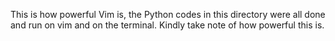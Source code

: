 This is how powerful Vim is, the Python codes in this directory were all done and run on vim and on the terminal.
Kindly take note of how powerful this is.
